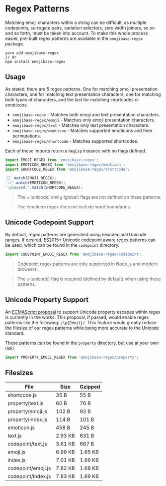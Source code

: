 # Regex Patterns

Matching emoji characters within a string can be difficult, as multiple codepoints, surrogate pairs,
variation selectors, zero width joiners, so on and so forth, must be taken into account. To make
this whole process easier, pre-built regex patterns are available in the `emojibase-regex` package.

```
yarn add emojibase-regex
// Or
npm install emojibase-regex
```

## Usage

As stated, there are 5 regex patterns. One for matching emoji presentation characters, one for
matching text presentation characters, one for matching both types of characters, and the last for
matching shortcodes or emoticons.

- `emojibase-regex` - Matches both emoji and text presentation characters.
- `emojibase-regex/emoji` - Matches only emoji presentation characters.
- `emojibase-regex/text` - Matches only text presentation characters.
- `emojibase-regex/emoticon` - Matches supported emoticons and their permutations.
- `emojibase-regex/shortcode` - Matches supported shortcodes.

Each of these imports return a `RegExp` instance with no flags defined.

```ts
import EMOJI_REGEX from 'emojibase-regex';
import EMOTICON_REGEX from 'emojibase-regex/emoticon';
import SHORTCODE_REGEX from 'emojibase-regex/shortcode';

`🙂`.match(EMOJI_REGEX);
':)'.match(EMOTICON_REGEX);
':pleased:'.match(SHORTCODE_REGEX);
```

> The `u` (unicode) and `g` (global) flags are not defined on these patterns.

> The emoticon regex does not include word boundaries.

## Unicode Codepoint Support

By default, regex patterns are generated using hexadecimal Unicode ranges. If desired, ES2015+
Unicode codepoint aware regex patterns can be used, which can be found in the `codepoint` directory.

```ts
import CODEPOINT_EMOJI_REGEX from 'emojibase-regex/codepoint';
```

> Codepoint regex patterns are only supported in Node.js and modern browsers.

> The `u` (unicode) flag is required (defined by default) when using these patterns.

## Unicode Property Support

An [ECMAScript proposal](https://github.com/tc39/proposal-regexp-unicode-property-escapes) to
support Unicode property escapes within regex is currently in the works. This proposal, if passed,
would enable regex patterns like the following: `/\p{Emoji}/`. This feature would greatly reduce the
filesize of our regex patterns while being more accurate to the Unicode standard.

These patterns can be found in the `property` directory, but use at your own risk!

```ts
import PROPERTY_EMOJI_REGEX from 'emojibase-regex/property';
```

## Filesizes

| File               | Size    | Gzipped |
| ------------------ | ------- | ------- |
| shortcode.js       | 35 B    | 55 B    |
| property/text.js   | 60 B    | 76 B    |
| property/emoji.js  | 102 B   | 92 B    |
| property/index.js  | 114 B   | 101 B   |
| emoticon.js        | 458 B   | 245 B   |
| text.js            | 2.93 KB | 631 B   |
| codepoint/text.js  | 3.61 KB | 667 B   |
| emoji.js           | 6.99 KB | 1.65 KB |
| index.js           | 7.01 KB | 1.66 KB |
| codepoint/emoji.js | 7.82 KB | 1.68 KB |
| codepoint/index.js | 7.83 KB | 1.69 KB |
